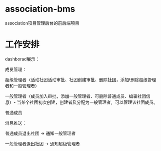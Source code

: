 # association-bms
association项目管理后台的前后端项目

# 工作安排

dashborad展示：

成员管理：

超级管理者（活动社团活动审批、社团创建审批、删除社团，添加\删除超级管理者和一般管理者）

一般管理者（成员加入审批，添加一般管理者、可删除普通成员、编辑社团信息）- 当某个社团初次创建，创建者及分配为一般管理者，可以管理该社团成员。

普通成员

消息推送：

普通成员退出社团 -> 通知一般管理者

一般管理者退出社团 -> 通知超级管理者
